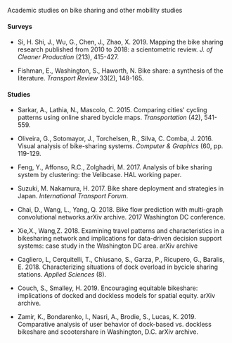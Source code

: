 Academic studies on bike sharing and other mobility studies

#### Surveys

+ Si, H. Shi, J., Wu, G., Chen, J., Zhao, X. 2019. Mapping the bike sharing research published from 2010 to 2018:
a scientometric review. _J. of Cleaner Production_ (213), 415-427.

+ Fishman, E., Washington, S., Haworth, N. Bike share: a synthesis of the literature. _Transport Review_ 33(2), 148-165.

#### Studies

+ Sarkar, A., Lathia, N., Mascolo, C. 2015. Comparing cities' cycling patterns using online shared bycicle maps.
_Transportation_ (42), 541-559.

+ Oliveira, G., Sotomayor, J., Torchelsen, R., Silva, C. Comba, J. 2016. Visual analysis of bike-sharing systems.
_Computer & Graphics_ (60, pp. 119-129.

+ Feng, Y., Affonso, R.C., Zolghadri, M. 2017. Analysis of bike sharing system by clustering: the Velibcase. HAL working paper.

+ Suzuki, M. Nakamura, H. 2017. Bike share deployment and strategies in Japan. _International Transport Forum_.

+ Chai, D., Wang, L., Yang, Q. 2018. Bike flow prediction with multi-graph convolutional networks.arXiv archive. 
2017 Washington DC conference.

+ Xie,X., Wang,Z. 2018. Examining travel patterns and characteristics in a bikesharing network and implications 
for data-driven decision support systems: case study in the Washington DC area. arXiv archive

+ Cagliero, L, Cerquitelli, T., Chiusano, S., Garza, P., Ricupero, G., Baralis, E. 2018. Characterizing situations of dock 
overload in bycicle sharing stations. _Applied Sciences_ (8).
 
+ Couch, S., Smalley, H. 2019. Encouraging equitable bikeshare: implications of docked and dockless models for spatial
equity. arXiv archive.  

+ Zamir, K., Bondarenko, I., Nasri, A., Brodie, S., Lucas, K. 2019. Comparative analysis of user behavior of dock-based vs.
dockless bikeshare and scootershare in Washington, D.C. arXiv archive.
